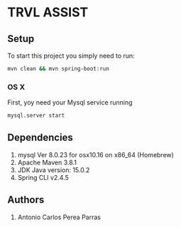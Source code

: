 # TRVL ASSIST

## Setup
To start this project you simply need to run:

```bash
mvn clean && mvn spring-boot:run
```

###  OS X
First, yoy need your Mysql service running
```bash
mysql.server start
```


## Dependencies
1. mysql Ver 8.0.23 for osx10.16 on x86_64 (Homebrew)
2. Apache Maven 3.8.1
3. JDK Java version: 15.0.2
4. Spring CLI v2.4.5

## Authors

1. Antonio Carlos Perea Parras